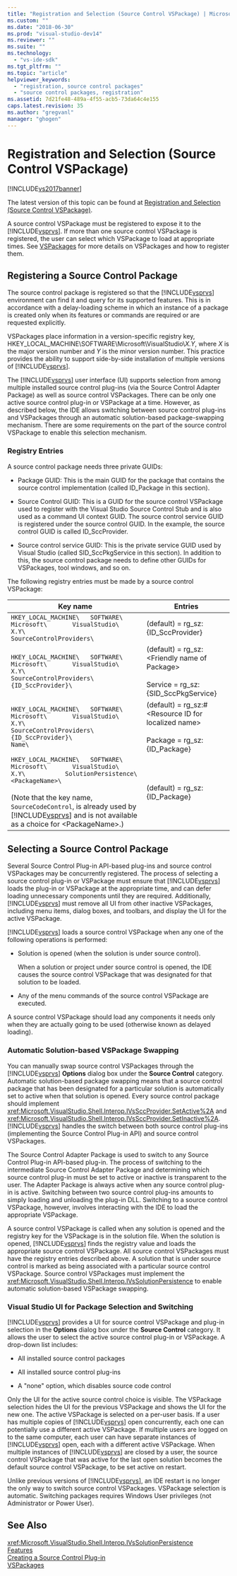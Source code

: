 ```yaml
---
title: "Registration and Selection (Source Control VSPackage) | Microsoft Docs"
ms.custom: ""
ms.date: "2018-06-30"
ms.prod: "visual-studio-dev14"
ms.reviewer: ""
ms.suite: ""
ms.technology: 
  - "vs-ide-sdk"
ms.tgt_pltfrm: ""
ms.topic: "article"
helpviewer_keywords: 
  - "registration, source control packages"
  - "source control packages, registration"
ms.assetid: 7d21fe48-489a-4f55-acb5-73da64c4e155
caps.latest.revision: 35
ms.author: "gregvanl"
manager: "ghogen"
---
```

# Registration and Selection (Source Control VSPackage)
[!INCLUDE[vs2017banner](../../includes/vs2017banner.md)]

The latest version of this topic can be found at [Registration and Selection (Source Control VSPackage)](https://docs.microsoft.com/visualstudio/extensibility/internals/registration-and-selection-source-control-vspackage).  
  
A source control VSPackage must be registered to expose it to the [!INCLUDE[vsprvs](../../includes/vsprvs-md.md)]. If more than one source control VSPackage is registered, the user can select which VSPackage to load at appropriate times. See [VSPackages](../../extensibility/internals/vspackages.md) for more details on VSPackages and how to register them.  
  
## Registering a Source Control Package  
 The source control package is registered so that the [!INCLUDE[vsprvs](../../includes/vsprvs-md.md)] environment can find it and query for its supported features. This is in accordance with a delay-loading scheme in which an instance of a package is created only when its features or commands are required or are requested explicitly.  
  
 VSPackages place information in a version-specific registry key, HKEY_LOCAL_MACHINE\SOFTWARE\Microsoft\VisualStudio\\*X.Y*, where *X* is the major version number and *Y* is the minor version number. This practice provides the ability to support side-by-side installation of multiple versions of [!INCLUDE[vsprvs](../../includes/vsprvs-md.md)].  
  
 The [!INCLUDE[vsprvs](../../includes/vsprvs-md.md)] user interface (UI) supports selection from among multiple installed source control plug-ins (via the Source Control Adapter Package) as well as source control VSPackages. There can be only one active source control plug-in or VSPackage at a time. However, as described below, the IDE allows switching between source control plug-ins and VSPackages through an automatic solution-based package-swapping mechanism. There are some requirements on the part of the source control VSPackage to enable this selection mechanism.  
  
### Registry Entries  
 A source control package needs three private GUIDs:  
  
-   Package GUID: This is the main GUID for the package that contains the source control implementation (called ID_Package in this section).  
  
-   Source Control GUID: This is a GUID for the source control VSPackage used to register with the Visual Studio Source Control Stub and is also used as a command UI context GUID. The source control service GUID is registered under the source control GUID. In the example, the source control GUID is called ID_SccProvider.  
  
-   Source control service GUID: This is the private service GUID used by Visual Studio (called SID_SccPkgService in this section). In addition to this, the source control package needs to define other GUIDs for VSPackages, tool windows, and so on.  
  
 The following registry entries must be made by a source control VSPackage:  
  
|Key name|Entries|  
|--------------|-------------|  
|`HKEY_LOCAL_MACHINE\   SOFTWARE\     Microsoft\       VisualStudio\         X.Y\           SourceControlProviders\`|(default) = rg_sz:{ID_SccProvider}|  
|`HKEY_LOCAL_MACHINE\   SOFTWARE\     Microsoft\       VisualStudio\         X.Y\           SourceControlProviders\             {ID_SccProvider}\`|(default) = rg_sz:\<Friendly name of Package><br /><br /> Service = rg_sz:{SID_SccPkgService}|  
|`HKEY_LOCAL_MACHINE\   SOFTWARE\     Microsoft\       VisualStudio\         X.Y\           SourceControlProviders\             {ID_SccProvider}\               Name\`|(default) = rg_sz:#\<Resource ID for localized name><br /><br /> Package = rg_sz:{ID_Package}|  
|`HKEY_LOCAL_MACHINE\   SOFTWARE\     Microsoft\       VisualStudio\         X.Y\           SolutionPersistence\             <PackageName>\`<br /><br /> (Note that the key name, `SourceCodeControl`, is already used by [!INCLUDE[vsprvs](../../includes/vsprvs-md.md)] and is not available as a choice for \<PackageName>.)|(default) = rg_sz:{ID_Package}|  
  
## Selecting a Source Control Package  
 Several Source Control Plug-in API-based plug-ins and source control VSPackages may be concurrently registered. The process of selecting a source control plug-in or VSPackage must ensure that [!INCLUDE[vsprvs](../../includes/vsprvs-md.md)] loads the plug-in or VSPackage at the appropriate time, and can defer loading unnecessary components until they are required. Additionally, [!INCLUDE[vsprvs](../../includes/vsprvs-md.md)] must remove all UI from other inactive VSPackages, including menu items, dialog boxes, and toolbars, and display the UI for the active VSPackage.  
  
 [!INCLUDE[vsprvs](../../includes/vsprvs-md.md)] loads a source control VSPackage when any one of the following operations is performed:  
  
-   Solution is opened (when the solution is under source control).  
  
     When a solution or project under source control is opened, the IDE causes the source control VSPackage that was designated for that solution to be loaded.  
  
-   Any of the menu commands of the source control VSPackage are executed.  
  
 A source control VSPackage should load any components it needs only when they are actually going to be used (otherwise known as delayed loading).  
  
### Automatic Solution-based VSPackage Swapping  
 You can manually swap source control VSPackages through the [!INCLUDE[vsprvs](../../includes/vsprvs-md.md)] **Options** dialog box under the **Source Control** category. Automatic solution-based package swapping means that a source control package that has been designated for a particular solution is automatically set to active when that solution is opened. Every source control package should implement <xref:Microsoft.VisualStudio.Shell.Interop.IVsSccProvider.SetActive%2A> and <xref:Microsoft.VisualStudio.Shell.Interop.IVsSccProvider.SetInactive%2A>. [!INCLUDE[vsprvs](../../includes/vsprvs-md.md)] handles the switch between both source control plug-ins (implementing the Source Control Plug-in API) and source control VSPackages.  
  
 The Source Control Adapter Package is used to switch to any Source Control Plug-in API-based plug-in. The process of switching to the intermediate Source Control Adapter Package and determining which source control plug-in must be set to active or inactive is transparent to the user. The Adapter Package is always active when any source control plug-in is active. Switching between two source control plug-ins amounts to simply loading and unloading the plug-in DLL. Switching to a source control VSPackage, however, involves interacting with the IDE to load the appropriate VSPackage.  
  
 A source control VSPackage is called when any solution is opened and the registry key for the VSPackage  is in the solution file. When the solution is opened, [!INCLUDE[vsprvs](../../includes/vsprvs-md.md)] finds the registry value and loads the appropriate source control VSPackage. All source control VSPackages must have the registry entries described above. A solution that is under source control is marked as being associated with a particular source control VSPackage. Source control VSPackages must implement the <xref:Microsoft.VisualStudio.Shell.Interop.IVsSolutionPersistence> to enable automatic solution-based VSPackage swapping.  
  
### Visual Studio UI for Package Selection and Switching  
 [!INCLUDE[vsprvs](../../includes/vsprvs-md.md)] provides a UI for source control VSPackage and plug-in selection in the **Options** dialog box under the **Source Control** category. It allows the user to select the active source control plug-in or VSPackage. A drop-down list includes:  
  
-   All installed source control packages  
  
-   All installed source control plug-ins  
  
-   A "none" option, which disables source code control  
  
 Only the UI for the active source control choice is visible. The VSPackage selection hides the UI for the previous VSPackage and shows the UI for the new one. The active VSPackage is selected on a per-user basis. If a user has multiple copies of [!INCLUDE[vsprvs](../../includes/vsprvs-md.md)] open concurrently, each one can potentially use a different active VSPackage. If multiple users are logged on to the same computer, each user can have separate instances of [!INCLUDE[vsprvs](../../includes/vsprvs-md.md)] open, each with a different active VSPackage. When multiple instances of [!INCLUDE[vsprvs](../../includes/vsprvs-md.md)] are closed by a user, the source control VSPackage that was active for the last open solution becomes the default source control VSPackage, to be set active on restart.  
  
 Unlike previous versions of [!INCLUDE[vsprvs](../../includes/vsprvs-md.md)], an IDE restart is no longer the only way to switch source control VSPackages. VSPackage selection is automatic. Switching packages requires Windows User privileges (not Administrator or Power User).  
  
## See Also  
 <xref:Microsoft.VisualStudio.Shell.Interop.IVsSolutionPersistence>   
 [Features](../../extensibility/internals/source-control-vspackage-features.md)   
 [Creating a Source Control Plug-in](../../extensibility/internals/creating-a-source-control-plug-in.md)   
 [VSPackages](../../extensibility/internals/vspackages.md)

